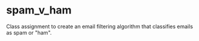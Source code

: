 # spam_v_ham
Class assignment to create an email filtering algorithm that classifies emails as spam or "ham". 
